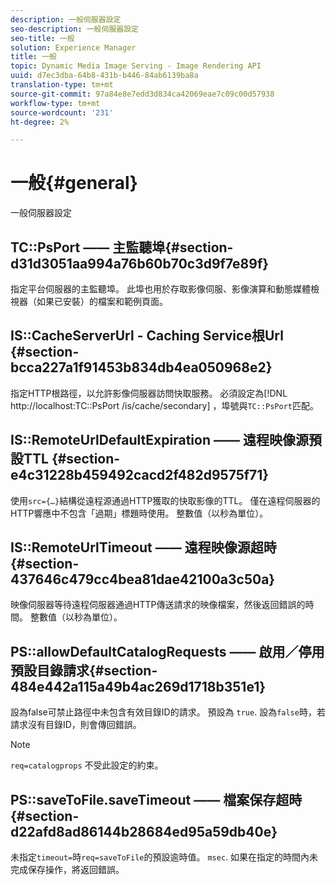 ```yaml
---
description: 一般伺服器設定
seo-description: 一般伺服器設定
seo-title: 一般
solution: Experience Manager
title: 一般
topic: Dynamic Media Image Serving - Image Rendering API
uuid: d7ec3dba-64b8-431b-b446-84ab6139ba8a
translation-type: tm+mt
source-git-commit: 97a84e8e7edd3d834ca42069eae7c09c00d57938
workflow-type: tm+mt
source-wordcount: '231'
ht-degree: 2%

---
```



# 一般{#general}

一般伺服器設定

## TC::PsPort —— 主監聽埠{#section-d31d3051aa994a76b60b70c3d9f7e89f}

指定平台伺服器的主監聽埠。 此埠也用於存取影像伺服、影像演算和動態媒體檢視器（如果已安裝）的檔案和範例頁面。

## IS::CacheServerUrl - Caching Service根Url {#section-bcca227a1f91453b834db4ea050968e2}

指定HTTP根路徑，以允許影像伺服器訪問快取服務。 必須設定為[!DNL http://localhost:TC::PsPort /is/cache/secondary] ，埠號與`TC::PsPort`匹配。

## IS::RemoteUrlDefaultExpiration —— 遠程映像源預設TTL {#section-e4c31228b459492cacd2f482d9575f71}

使用`src={…}`結構從遠程源通過HTTP獲取的快取影像的TTL。 僅在遠程伺服器的HTTP響應中不包含「過期」標題時使用。 整數值（以秒為單位）。

## IS::RemoteUrlTimeout —— 遠程映像源超時{#section-437646c479cc4bea81dae42100a3c50a}

映像伺服器等待遠程伺服器通過HTTP傳送請求的映像檔案，然後返回錯誤的時間。 整數值（以秒為單位）。

## PS::allowDefaultCatalogRequests —— 啟用／停用預設目錄請求{#section-484e442a115a49b4ac269d1718b351e1}

設為false可禁止路徑中未包含有效目錄ID的請求。 預設為 `true`. 設為`false`時，若請求沒有目錄ID，則會傳回錯誤。

>[!NOTE]
>
>`req=catalogprops` 不受此設定的約束。

## PS::saveToFile.saveTimeout —— 檔案保存超時{#section-d22afd8ad86144b28684ed95a59db40e}

未指定`timeout=`時`req=saveToFile`的預設逾時值。 `msec`. 如果在指定的時間內未完成保存操作，將返回錯誤。
